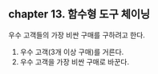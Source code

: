 ## chapter 13. 함수형 도구 체이닝

우수 고객들의 가장 비싼 구매를 구하려고 한다.

1. 우수 고객(3개 이상 구매)를 거른다.
2. 우수 고객을 가장 비싼 구매로 바꾼다.
